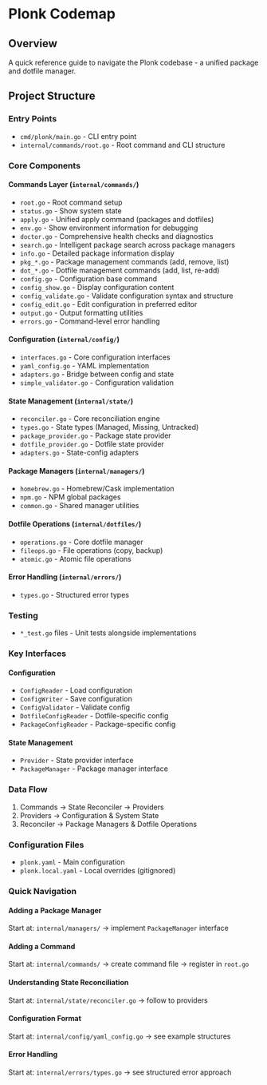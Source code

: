 # Plonk Codemap

## Overview
A quick reference guide to navigate the Plonk codebase - a unified package and dotfile manager.

## Project Structure

### Entry Points
- `cmd/plonk/main.go` - CLI entry point
- `internal/commands/root.go` - Root command and CLI structure

### Core Components

#### Commands Layer (`internal/commands/`)
- `root.go` - Root command setup
- `status.go` - Show system state
- `apply.go` - Unified apply command (packages and dotfiles)
- `env.go` - Show environment information for debugging
- `doctor.go` - Comprehensive health checks and diagnostics
- `search.go` - Intelligent package search across package managers
- `info.go` - Detailed package information display
- `pkg_*.go` - Package management commands (add, remove, list)
- `dot_*.go` - Dotfile management commands (add, list, re-add)
- `config.go` - Configuration base command
- `config_show.go` - Display configuration content
- `config_validate.go` - Validate configuration syntax and structure
- `config_edit.go` - Edit configuration in preferred editor
- `output.go` - Output formatting utilities
- `errors.go` - Command-level error handling

#### Configuration (`internal/config/`)
- `interfaces.go` - Core configuration interfaces
- `yaml_config.go` - YAML implementation
- `adapters.go` - Bridge between config and state
- `simple_validator.go` - Configuration validation

#### State Management (`internal/state/`)
- `reconciler.go` - Core reconciliation engine
- `types.go` - State types (Managed, Missing, Untracked)
- `package_provider.go` - Package state provider
- `dotfile_provider.go` - Dotfile state provider
- `adapters.go` - State-config adapters

#### Package Managers (`internal/managers/`)
- `homebrew.go` - Homebrew/Cask implementation
- `npm.go` - NPM global packages
- `common.go` - Shared manager utilities

#### Dotfile Operations (`internal/dotfiles/`)
- `operations.go` - Core dotfile manager
- `fileops.go` - File operations (copy, backup)
- `atomic.go` - Atomic file operations

#### Error Handling (`internal/errors/`)
- `types.go` - Structured error types

### Testing
- `*_test.go` files - Unit tests alongside implementations

### Key Interfaces

#### Configuration
- `ConfigReader` - Load configuration
- `ConfigWriter` - Save configuration  
- `ConfigValidator` - Validate config
- `DotfileConfigReader` - Dotfile-specific config
- `PackageConfigReader` - Package-specific config

#### State Management
- `Provider` - State provider interface
- `PackageManager` - Package manager interface

### Data Flow
1. Commands → State Reconciler → Providers
2. Providers → Configuration & System State
3. Reconciler → Package Managers & Dotfile Operations

### Configuration Files
- `plonk.yaml` - Main configuration
- `plonk.local.yaml` - Local overrides (gitignored)

### Quick Navigation

#### Adding a Package Manager
Start at: `internal/managers/` → implement `PackageManager` interface

#### Adding a Command
Start at: `internal/commands/` → create command file → register in `root.go`

#### Understanding State Reconciliation
Start at: `internal/state/reconciler.go` → follow to providers

#### Configuration Format
Start at: `internal/config/yaml_config.go` → see example structures

#### Error Handling
Start at: `internal/errors/types.go` → see structured error approach